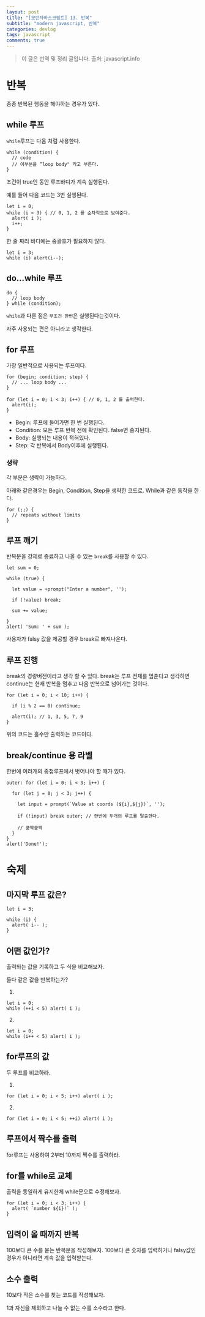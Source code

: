```yaml
---
layout: post
title: "[모던자바스크립트] 13. 반복"
subtitle: "modern javascript, 반복"
categories: devlog
tags: javascript
comments: true
---
```


> 이 글은 번역 및 정리 글입니다.
> 출처: javascript.info

# 반복

종종 반복된 행동을 해야하는 경우가 있다.

## while 루프

`while`루프는 다음 처럼 사용한다.

```
while (condition) {
  // code
  // 이부분을 “loop body" 라고 부른다.
}
```

조건이 true인 동안 루프바디가 계속 실행된다.

예를 들어 다음 코드는 3번 실행된다.

```
let i = 0;
while (i < 3) { // 0, 1, 2 를 순차적으로 보여준다.
  alert( i );
  i++;
}
```

한 줄 짜리 바디에는 중괄호가 필요하지 않다.

```
let i = 3;
while (i) alert(i--);
```

## do…while 루프

```
do {
  // loop body
} while (condition);
```

`while`과 다른 점은 `무조건 한번`은 실행된다는것이다.

자주 사용되는 편은 아니라고 생각한다.

## for 루프

가장 일반적으로 사용되는 루프이다.

```
for (begin; condition; step) {
  // ... loop body ...
}
```

```
for (let i = 0; i < 3; i++) { // 0, 1, 2 를 출력한다.
  alert(i);
}
```

- Begin: 루프에 들어가면 한 번 실행된다.
- Condition: 모든 루프 반복 전에 확인된다. false면 중지된다.
- Body: 실행되는 내용이 적혀있다.
- Step: 각 반복에서 Body이후에 실행된다.

### 생략

각 부분은 생략이 가능하다.

아래와 같은경우는 Begin, Condition, Step을 생략한 코드로. While과 같은 동작을 한다.

```
for (;;) {
  // repeats without limits
}
```

## 루프 깨기

반복문을 강제로 종료하고 나올 수 있는 `break`를 사용할 수 있다.

```
let sum = 0;

while (true) {

  let value = +prompt("Enter a number", '');

  if (!value) break;

  sum += value;

}
alert( 'Sum: ' + sum );
```

사용자가 falsy 값을 제공할 경우 break로 빠져나온다.

## 루프 진행

break의 경량버전이라고 생각 할 수 있다. break는 루프 전체를 멈춘다고 생각하면 continue는 현재 반복을 멈추고 다음 반복으로 넘어가는 것이다.

```
for (let i = 0; i < 10; i++) {

  if (i % 2 == 0) continue;

  alert(i); // 1, 3, 5, 7, 9
}
```

위의 코드는 홀수만 출력하는 코드이다.

## break/continue 용 라벨

한번에 여러개의 중첩루프에서 벗어나야 할 때가 있다.

```
outer: for (let i = 0; i < 3; i++) {

  for (let j = 0; j < 3; j++) {

    let input = prompt(`Value at coords (${i},${j})`, '');

    if (!input) break outer; // 한번에 두개의 루프를 탈출한다.

    // 쿵짝쿵짝
  }
}
alert('Done!');
```

# 숙제

## 마지막 루프 값은?

```
let i = 3;

while (i) {
  alert( i-- );
}
```

## 어떤 값인가?

출력되는 값을 기록하고 두 식을 비교해보자.

둘다 같은 값을 반복하는가?

1.

```
let i = 0;
while (++i < 5) alert( i );
```

2.

```
let i = 0;
while (i++ < 5) alert( i );
```

## for루프의 값

두 루프를 비교하라.

1.

```
for (let i = 0; i < 5; i++) alert( i );
```

2.

```
for (let i = 0; i < 5; ++i) alert( i );
```

## 루프에서 짝수를 출력

for루프는 사용하여 2부터 10까지 짝수를 출력하라.

## for를 while로 교체

출력을 동일하게 유지한체 while문으로 수정해보자.

```
for (let i = 0; i < 3; i++) {
  alert( `number ${i}!` );
}
```

## 입력이 올 때까지 반복

100보다 큰 수를 묻는 반복문을 작성해보자. 100보다 큰 숫자를 입력하거나 falsy값인 경우가 아니라면 계속 값을 입력받는다.

## 소수 출력

10보다 작은 소수를 찾는 코드를 작성해보자.

1과 자신을 제외하고 나눌 수 없는 수를 소수라고 한다.
